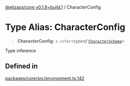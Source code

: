 [@elizaos/core v0.1.8+build.1](../index.md) / CharacterConfig

# Type Alias: CharacterConfig

> **CharacterConfig**: `z.infer`\<*typeof* [`CharacterSchema`](../variables/CharacterSchema.md)\>

Type inference

## Defined in

[packages/core/src/environment.ts:142](https://github.com/JoeyKhd/eliza/blob/main/packages/core/src/environment.ts#L142)
